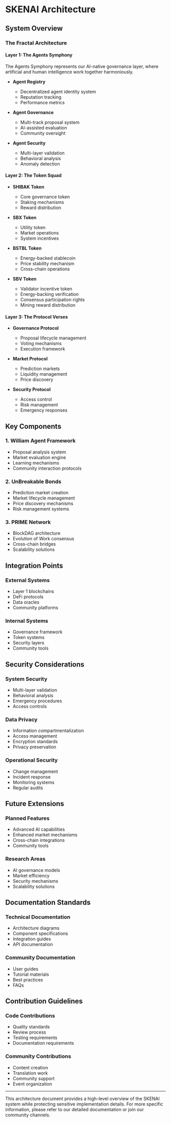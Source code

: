 # SKENAI Architecture

## System Overview

### The Fractal Architecture

#### Layer 1: The Agents Symphony
The Agents Symphony represents our AI-native governance layer, where artificial and human intelligence work together harmoniously.

- **Agent Registry**
  - Decentralized agent identity system
  - Reputation tracking
  - Performance metrics

- **Agent Governance**
  - Multi-track proposal system
  - AI-assisted evaluation
  - Community oversight

- **Agent Security**
  - Multi-layer validation
  - Behavioral analysis
  - Anomaly detection

#### Layer 2: The Token Squad

- **SHIBAK Token**
  - Core governance token
  - Staking mechanisms
  - Reward distribution

- **SBX Token**
  - Utility token
  - Market operations
  - System incentives

- **BSTBL Token**
  - Energy-backed stablecoin
  - Price stability mechanism
  - Cross-chain operations

- **SBV Token**
  - Validator incentive token
  - Energy-backing verification
  - Consensus participation rights
  - Mining reward distribution

#### Layer 3: The Protocol Verses

- **Governance Protocol**
  - Proposal lifecycle management
  - Voting mechanisms
  - Execution framework

- **Market Protocol**
  - Prediction markets
  - Liquidity management
  - Price discovery

- **Security Protocol**
  - Access control
  - Risk management
  - Emergency responses

## Key Components

### 1. William Agent Framework
- Proposal analysis system
- Market evaluation engine
- Learning mechanisms
- Community interaction protocols

### 2. UnBreakable Bonds
- Prediction market creation
- Market lifecycle management
- Price discovery mechanisms
- Risk management systems

### 3. PRIME Network
- BlockDAG architecture
- Evolution of Work consensus
- Cross-chain bridges
- Scalability solutions

## Integration Points

### External Systems
- Layer 1 blockchains
- DeFi protocols
- Data oracles
- Community platforms

### Internal Systems
- Governance framework
- Token systems
- Security layers
- Community tools

## Security Considerations

### System Security
- Multi-layer validation
- Behavioral analysis
- Emergency procedures
- Access controls

### Data Privacy
- Information compartmentalization
- Access management
- Encryption standards
- Privacy preservation

### Operational Security
- Change management
- Incident response
- Monitoring systems
- Regular audits

## Future Extensions

### Planned Features
- Advanced AI capabilities
- Enhanced market mechanisms
- Cross-chain integrations
- Community tools

### Research Areas
- AI governance models
- Market efficiency
- Security mechanisms
- Scalability solutions

## Documentation Standards

### Technical Documentation
- Architecture diagrams
- Component specifications
- Integration guides
- API documentation

### Community Documentation
- User guides
- Tutorial materials
- Best practices
- FAQs

## Contribution Guidelines

### Code Contributions
- Quality standards
- Review process
- Testing requirements
- Documentation requirements

### Community Contributions
- Content creation
- Translation work
- Community support
- Event organization

---

This architecture document provides a high-level overview of the SKENAI system while protecting sensitive implementation details. For more specific information, please refer to our detailed documentation or join our community channels.
